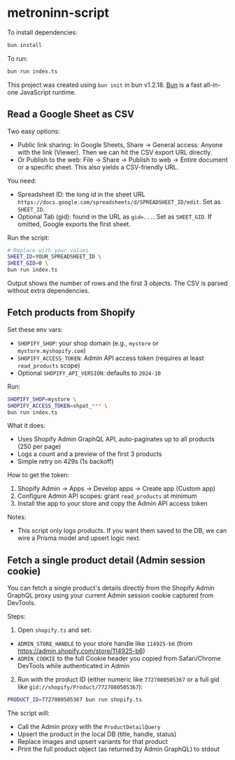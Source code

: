 # metroninn-script

To install dependencies:

```bash
bun install
```

To run:

```bash
bun run index.ts
```

This project was created using `bun init` in bun v1.2.18. [Bun](https://bun.sh) is a fast all-in-one JavaScript runtime.

## Read a Google Sheet as CSV

Two easy options:

- Public link sharing: In Google Sheets, Share -> General access: Anyone with the link (Viewer). Then we can hit the CSV export URL directly.
- Or Publish to the web: File -> Share -> Publish to web -> Entire document or a specific sheet. This also yields a CSV-friendly URL.

You need:

- Spreadsheet ID: the long id in the sheet URL `https://docs.google.com/spreadsheets/d/SPREADSHEET_ID/edit`. Set as `SHEET_ID`.
- Optional Tab (gid): found in the URL as `gid=...`. Set as `SHEET_GID`. If omitted, Google exports the first sheet.

Run the script:

```bash
# Replace with your values
SHEET_ID=YOUR_SPREADSHEET_ID \
SHEET_GID=0 \
bun run index.ts
```

Output shows the number of rows and the first 3 objects. The CSV is parsed without extra dependencies.

## Fetch products from Shopify

Set these env vars:

- `SHOPIFY_SHOP`: your shop domain (e.g., `mystore` or `mystore.myshopify.com`)
- `SHOPIFY_ACCESS_TOKEN`: Admin API access token (requires at least `read_products` scope)
- Optional `SHOPIFY_API_VERSION`: defaults to `2024-10`

Run:

```bash
SHOPIFY_SHOP=mystore \
SHOPIFY_ACCESS_TOKEN=shpat_*** \
bun run index.ts
```

What it does:

- Uses Shopify Admin GraphQL API, auto-paginates up to all products (250 per page)
- Logs a count and a preview of the first 3 products
- Simple retry on 429s (1s backoff)

How to get the token:

1. Shopify Admin -> Apps -> Develop apps -> Create app (Custom app)
2. Configure Admin API scopes: grant `read_products` at minimum
3. Install the app to your store and copy the Admin API access token

Notes:

- This script only logs products. If you want them saved to the DB, we can wire a Prisma model and upsert logic next.

## Fetch a single product detail (Admin session cookie)

You can fetch a single product's details directly from the Shopify Admin GraphQL proxy using your current Admin session cookie captured from DevTools.

Steps:

1) Open `shopify.ts` and set:

- `ADMIN_STORE_HANDLE` to your store handle like `114925-b6` (from https://admin.shopify.com/store/114925-b6)
- `ADMIN_COOKIE` to the full Cookie header you copied from Safari/Chrome DevTools while authenticated in Admin

2) Run with the product ID (either numeric like `7727080505367` or a full gid like `gid://shopify/Product/7727080505367`):

```bash
PRODUCT_ID=7727080505367 bun run shopify.ts
```

The script will:

- Call the Admin proxy with the `ProductDetailQuery`
- Upsert the product in the local DB (title, handle, status)
- Replace images and upsert variants for that product
- Print the full product object (as returned by Admin GraphQL) to stdout
